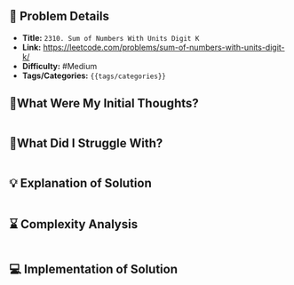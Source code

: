 ## 📝 Problem Details

- **Title:** `2310. Sum of Numbers With Units Digit K`
- **Link:** https://leetcode.com/problems/sum-of-numbers-with-units-digit-k/
- **Difficulty:** #Medium 
- **Tags/Categories:** `{{tags/categories}}`

## 💭What Were My Initial Thoughts?

```

```

## 🤔What Did I Struggle With?

```

```

## 💡 Explanation of Solution

```

```

## ⌛ Complexity Analysis

```

```

## 💻 Implementation of Solution

```cpp

```